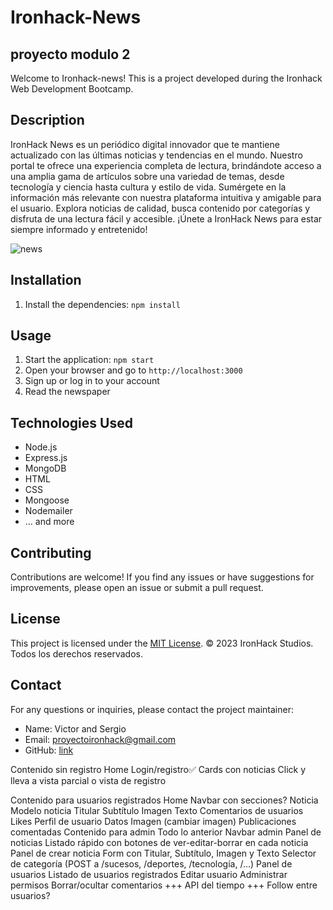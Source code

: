 # Ironhack-News

## proyecto modulo 2

Welcome to Ironhack-news! This is a project developed during the Ironhack Web Development Bootcamp.

## Description

IronHack News es un periódico digital innovador que te mantiene actualizado con las últimas noticias y tendencias en el mundo. Nuestro portal te ofrece una experiencia completa de lectura, brindándote acceso a una amplia gama de artículos sobre una variedad de temas, desde tecnología y ciencia hasta cultura y estilo de vida. Sumérgete en la información más relevante con nuestra plataforma intuitiva y amigable para el usuario. Explora noticias de calidad, busca contenido por categorías y disfruta de una lectura fácil y accesible. ¡Únete a IronHack News para estar siempre informado y entretenido!


![news](newspaper.png)

## Installation

1. Install the dependencies: `npm install`

## Usage

1. Start the application: `npm start`
2. Open your browser and go to `http://localhost:3000`
3. Sign up or log in to your account
4. Read the newspaper

## Technologies Used

- Node.js
- Express.js
- MongoDB
- HTML
- CSS
- Mongoose
- Nodemailer
- ... and more 

## Contributing

Contributions are welcome! If you find any issues or have suggestions for improvements, please open an issue or submit a pull request.

## License

This project is licensed under the [MIT License](LICENSE).
© 2023 IronHack Studios. Todos los derechos reservados.

## Contact

For any questions or inquiries, please contact the project maintainer:

- Name: Victor and Sergio
- Email: proyectoironhack@gmail.com
- GitHub: [link](https://github.com/sergioironhacker/Ironhack-News)







































Contenido sin registro
    Home
        Login/registro✅
        Cards con noticias
            Click y lleva a vista parcial o vista de registro

Contenido para usuarios registrados
    Home
    Navbar con secciones?
    Noticia
        Modelo noticia
            Titular
            Subtítulo
            Imagen
            Texto
        Comentarios de usuarios
        Likes
    Perfil de usuario
        Datos
        Imagen (cambiar imagen)
        Publicaciones comentadas
Contenido para admin
    Todo lo anterior
    Navbar admin
        Panel de noticias
            Listado rápido con botones de ver-editar-borrar en cada noticia
            Panel de crear noticia
                Form con Titular, Subtítulo, Imagen y Texto
                Selector de categoría (POST a /sucesos, /deportes, /tecnología, /...)
        Panel de usuarios
            Listado de usuarios registrados
                Editar usuario
                Administrar permisos
                Borrar/ocultar comentarios
+++
API del tiempo
+++
Follow entre usuarios?



